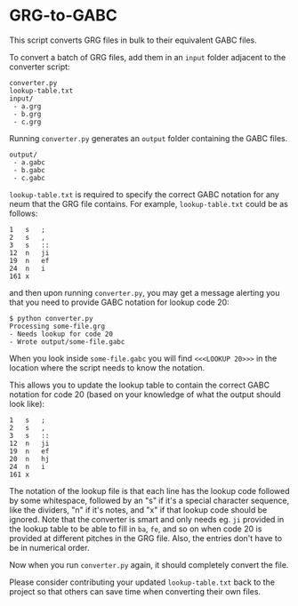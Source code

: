 # GRG-to-GABC

This script converts GRG files in bulk to their equivalent GABC files.

To convert a batch of GRG files, add them in an `input` folder adjacent to the converter script:

    converter.py
    lookup-table.txt
    input/
     - a.grg
     - b.grg
     - c.grg

Running `converter.py` generates an `output` folder containing the GABC files.

    output/
     - a.gabc
     - b.gabc
     - c.gabc

`lookup-table.txt` is required to specify the correct GABC notation for any neum that the GRG file contains. For example, `lookup-table.txt` could be as follows:

    1   s   ;
    2   s   ,
    3   s   ::
    12  n   ji
    19  n   ef
    24  n   i
    161 x

and then upon running `converter.py`, you may get a message alerting you that you need to provide GABC notation for lookup code 20:

    $ python converter.py
    Processing some-file.grg
    - Needs lookup for code 20
    - Wrote output/some-file.gabc

When you look inside `some-file.gabc` you will find `<<<LOOKUP 20>>>` in the location where the script needs to know the notation.

This allows you to update the lookup table to contain the correct GABC notation for code 20 (based on your knowledge of what the output should look like):

    1   s   ;
    2   s   ,
    3   s   ::
    12  n   ji
    19  n   ef
    20  n   hj
    24  n   i
    161 x

The notation of the lookup file is that each line has the lookup code followed by some whitespace, followed by an "s" if it's a special character sequence, like the dividers, "n" if it's notes, and "x" if that lookup code should be ignored. Note that the converter is smart and only needs eg. `ji` provided in the lookup table to be able to fill in `ba`, `fe`, and so on when code 20 is provided at different pitches in the GRG file. Also, the entries don't have to be in numerical order.

Now when you run `converter.py` again, it should completely convert the file.

Please consider contributing your updated `lookup-table.txt` back to the project so that others can save time when converting their own files.
